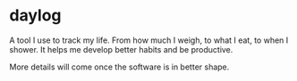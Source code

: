 # daylog
A tool I use to track my life. From how much I weigh, to what I eat, to when I shower. It helps me develop better habits and be productive.

More details will come once the software is in better shape.
